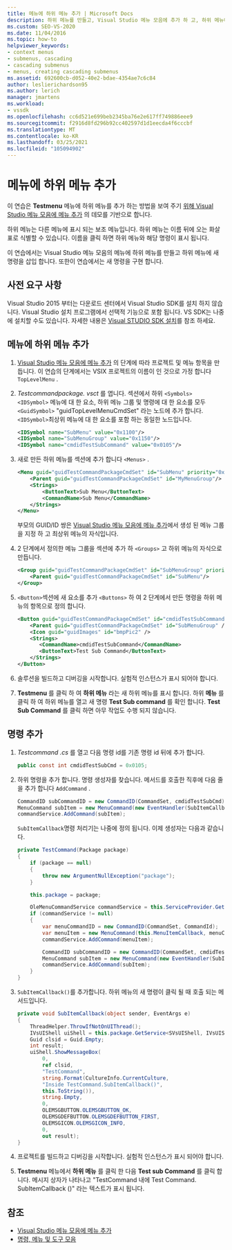 ```yaml
---
title: 메뉴에 하위 메뉴 추가 | Microsoft Docs
description: 하위 메뉴를 만들고, Visual Studio 메뉴 모음에 추가 하 고, 하위 메뉴에 새 명령을 추가 하는 방법을 알아봅니다.
ms.custom: SEO-VS-2020
ms.date: 11/04/2016
ms.topic: how-to
helpviewer_keywords:
- context menus
- submenus, cascading
- cascading submenus
- menus, creating cascading submenus
ms.assetid: 692600cb-d052-40e2-bdae-4354ae7c6c84
author: leslierichardson95
ms.author: lerich
manager: jmartens
ms.workload:
- vssdk
ms.openlocfilehash: cc6d521e699beb2345ba76e2e617ff749886eee9
ms.sourcegitcommit: f2916d8fd296b92cc402597d1d1eecda4f6cccbf
ms.translationtype: MT
ms.contentlocale: ko-KR
ms.lasthandoff: 03/25/2021
ms.locfileid: "105094902"
---
```

# <a name="add-a-submenu-to-a-menu"></a>메뉴에 하위 메뉴 추가
이 연습은 **Testmenu** 메뉴에 하위 메뉴를 추가 하는 방법을 보여 주기 [위해 Visual Studio 메뉴 모음에 메뉴 추가](../extensibility/adding-a-menu-to-the-visual-studio-menu-bar.md) 의 데모를 기반으로 합니다.

 하위 메뉴는 다른 메뉴에 표시 되는 보조 메뉴입니다. 하위 메뉴는 이름 뒤에 오는 화살표로 식별할 수 있습니다. 이름을 클릭 하면 하위 메뉴와 해당 명령이 표시 됩니다.

 이 연습에서는 Visual Studio 메뉴 모음의 메뉴에 하위 메뉴를 만들고 하위 메뉴에 새 명령을 삽입 합니다. 또한이 연습에서는 새 명령을 구현 합니다.

## <a name="prerequisites"></a>사전 요구 사항
 Visual Studio 2015 부터는 다운로드 센터에서 Visual Studio SDK를 설치 하지 않습니다. Visual Studio 설치 프로그램에서 선택적 기능으로 포함 됩니다. VS SDK는 나중에 설치할 수도 있습니다. 자세한 내용은 [Visual STUDIO SDK 설치](../extensibility/installing-the-visual-studio-sdk.md)를 참조 하세요.

## <a name="add-a-submenu-to-a-menu"></a>메뉴에 하위 메뉴 추가

1. [Visual Studio 메뉴 모음에 메뉴 추가](../extensibility/adding-a-menu-to-the-visual-studio-menu-bar.md) 의 단계에 따라 프로젝트 및 메뉴 항목을 만듭니다. 이 연습의 단계에서는 VSIX 프로젝트의 이름이 인 것으로 가정 합니다 `TopLevelMenu` .

2. *Testcommandpackage. vsct* 를 엽니다. 섹션에서 하위 `<Symbols>` `<IDSymbol>` 메뉴에 대 한 요소, 하위 메뉴 그룹 및 명령에 대 한 요소를 모두 `<GuidSymbol>` "guidTopLevelMenuCmdSet" 라는 노드에 추가 합니다. `<IDSymbol>`최상위 메뉴에 대 한 요소를 포함 하는 동일한 노드입니다.

    ```xml
    <IDSymbol name="SubMenu" value="0x1100"/>
    <IDSymbol name="SubMenuGroup" value="0x1150"/>
    <IDSymbol name="cmdidTestSubCommand" value="0x0105"/>
    ```

3. 새로 만든 하위 메뉴를 섹션에 추가 합니다 `<Menus>` .

    ```xml
    <Menu guid="guidTestCommandPackageCmdSet" id="SubMenu" priority="0x0100" type="Menu">
        <Parent guid="guidTestCommandPackageCmdSet" id="MyMenuGroup"/>
        <Strings>
            <ButtonText>Sub Menu</ButtonText>
            <CommandName>Sub Menu</CommandName>
        </Strings>
    </Menu>
    ```

     부모의 GUID/ID 쌍은 [Visual Studio 메뉴 모음에 메뉴 추가](../extensibility/adding-a-menu-to-the-visual-studio-menu-bar.md)에서 생성 된 메뉴 그룹을 지정 하 고 최상위 메뉴의 자식입니다.

4. 2 단계에서 정의한 메뉴 그룹을 섹션에 추가 하 `<Groups>` 고 하위 메뉴의 자식으로 만듭니다.

    ```xml
    <Group guid="guidTestCommandPackageCmdSet" id="SubMenuGroup" priority="0x0000">
        <Parent guid="guidTestCommandPackageCmdSet" id="SubMenu"/>
    </Group>
    ```

5. `<Button>`섹션에 새 요소를 추가 `<Buttons>` 하 여 2 단계에서 만든 명령을 하위 메뉴의 항목으로 정의 합니다.

    ```xml
    <Button guid="guidTestCommandPackageCmdSet" id="cmdidTestSubCommand" priority="0x0000" type="Button">
        <Parent guid="guidTestCommandPackageCmdSet" id="SubMenuGroup" />
        <Icon guid="guidImages" id="bmpPic2" />
        <Strings>
           <CommandName>cmdidTestSubCommand</CommandName>
           <ButtonText>Test Sub Command</ButtonText>
        </Strings>
    </Button>
    ```

6. 솔루션을 빌드하고 디버깅을 시작합니다. 실험적 인스턴스가 표시 되어야 합니다.

7. **Testmenu** 를 클릭 하 여 **하위 메뉴** 라는 새 하위 메뉴를 표시 합니다. 하위 **메뉴** 를 클릭 하 여 하위 메뉴를 열고 새 명령 **Test Sub command** 를 확인 합니다. **Test Sub Command** 를 클릭 하면 아무 작업도 수행 되지 않습니다.

## <a name="add-a-command"></a>명령 추가

1. *Testcommand .cs* 를 열고 다음 명령 id를 기존 명령 id 뒤에 추가 합니다.

    ```csharp
    public const int cmdidTestSubCmd = 0x0105;
    ```

2. 하위 명령을 추가 합니다. 명령 생성자를 찾습니다. 메서드를 호출한 직후에 다음 줄을 추가 합니다 `AddCommand` .

    ```csharp
    CommandID subCommandID = new CommandID(CommandSet, cmdidTestSubCmd);
    MenuCommand subItem = new MenuCommand(new EventHandler(SubItemCallback), subCommandID);
    commandService.AddCommand(subItem);
    ```

    `SubItemCallback`명령 처리기는 나중에 정의 됩니다. 이제 생성자는 다음과 같습니다.

    ```csharp
    private TestCommand(Package package)
    {
        if (package == null)
        {
            throw new ArgumentNullException("package");
        }

        this.package = package;

        OleMenuCommandService commandService = this.ServiceProvider.GetService(typeof(IMenuCommandService)) as OleMenuCommandService;
        if (commandService != null)
        {
            var menuCommandID = new CommandID(CommandSet, CommandId);
            var menuItem = new MenuCommand(this.MenuItemCallback, menuCommandID);
            commandService.AddCommand(menuItem);

            CommandID subCommandID = new CommandID(CommandSet, cmdidTestSubCmd);
            MenuCommand subItem = new MenuCommand(new EventHandler(SubItemCallback), subCommandID);
            commandService.AddCommand(subItem);
        }
    }
    ```

3. `SubItemCallback()`를 추가합니다. 하위 메뉴의 새 명령이 클릭 될 때 호출 되는 메서드입니다.

    ```csharp
    private void SubItemCallback(object sender, EventArgs e)
    {
        ThreadHelper.ThrowIfNotOnUIThread();
        IVsUIShell uiShell = this.package.GetService<SVsUIShell, IVsUIShell>();
        Guid clsid = Guid.Empty;
        int result;
        uiShell.ShowMessageBox(
            0,
            ref clsid,
            "TestCommand",
            string.Format(CultureInfo.CurrentCulture,
            "Inside TestCommand.SubItemCallback()",
            this.ToString()),
            string.Empty,
            0,
            OLEMSGBUTTON.OLEMSGBUTTON_OK,
            OLEMSGDEFBUTTON.OLEMSGDEFBUTTON_FIRST,
            OLEMSGICON.OLEMSGICON_INFO,
            0,
            out result);
    }
    ```

4. 프로젝트를 빌드하고 디버깅을 시작합니다. 실험적 인스턴스가 표시 되어야 합니다.

5. **Testmenu** 메뉴에서 **하위 메뉴** 를 클릭 한 다음 **Test sub Command** 를 클릭 합니다. 메시지 상자가 나타나고 "TestCommand 내에 Test Command. SubItemCallback ()" 라는 텍스트가 표시 됩니다.

## <a name="see-also"></a>참조

- [Visual Studio 메뉴 모음에 메뉴 추가](../extensibility/adding-a-menu-to-the-visual-studio-menu-bar.md)
- [명령, 메뉴 및 도구 모음](../extensibility/internals/commands-menus-and-toolbars.md)
